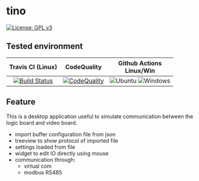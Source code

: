 # tino

[![License: GPL v3](https://img.shields.io/badge/License-GPLv3-blue.svg)](https://www.gnu.org/licenses/gpl-3.0)

## Tested environment

| Travis CI (Linux) |  CodeQuality | Github Actions <br> Linux/Win  |
| :---------------: |  :---------: | :----------------------------: |
| [![Build Status](https://travis-ci.org/guerinoni/tino.svg?branch=master)](https://travis-ci.org/guerinoni/tino) | [![CodeQuality](https://api.codacy.com/project/badge/Grade/294970b7a9b84d54b9be7c6240fe7ed3)](https://www.codacy.com/manual/guerinoni/tino?utm_source=github.com&amp;utm_medium=referral&amp;utm_content=guerinoni/tino&amp;utm_campaign=Badge_Grade) | ![Ubuntu](https://github.com/guerinoni/tino/workflows/Ubuntu/badge.svg) ![Windows](https://github.com/guerinoni/tino/workflows/Windows/badge.svg) |

## Feature

This is a desktop application useful to simulate communication between the logic board and video board.

* import buffer configuration file from json
* treeview to show protocol of imported file
* settings loaded from file
* widget to edit IO directly using mouse
* communication through:
    - virtual com
    - modbus RS485
